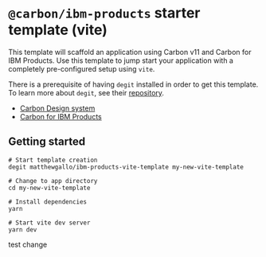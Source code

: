 # `@carbon/ibm-products` starter template (vite)

This template will scaffold an application using Carbon v11 and Carbon for IBM Products. Use this template to jump start your application with a completely pre-configured setup using `vite`.

There is a prerequisite of having `degit` installed in order to get this template. To learn more about `degit`, see their [repository](https://github.com/Rich-Harris/degit).

- [Carbon Design system](https://github.com/carbon-design-system/carbon)
- [Carbon for IBM Products](https://github.com/carbon-design-system/ibm-cloud-cognitive)

## Getting started

```console
# Start template creation
degit matthewgallo/ibm-products-vite-template my-new-vite-template

# Change to app directory
cd my-new-vite-template

# Install dependencies
yarn

# Start vite dev server
yarn dev
```

test change